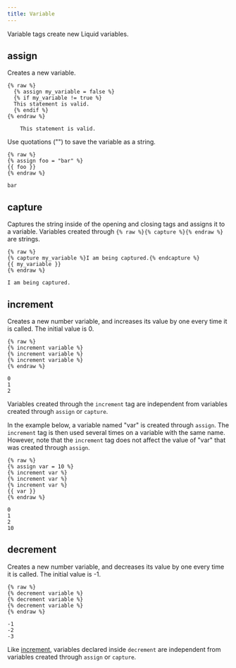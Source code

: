 ```yaml
---
title: Variable
---
```


Variable tags create new Liquid variables.

## assign

Creates a new variable.

```liquid
{% raw %}
  {% assign my_variable = false %}
  {% if my_variable != true %}
  This statement is valid.
  {% endif %}
{% endraw %}
```

```text
	This statement is valid.
```

Use quotations ("") to save the variable as a string.

```liquid
{% raw %}
{% assign foo = "bar" %}
{{ foo }}
{% endraw %}
```

```text
bar
```

## capture

Captures the string inside of the opening and closing tags and assigns it to a variable. Variables created through `{% raw %}{% capture %}{% endraw %}` are strings.

```liquid
{% raw %}
{% capture my_variable %}I am being captured.{% endcapture %}
{{ my_variable }}
{% endraw %}
```

```text
I am being captured.
```

## increment

Creates a new number variable, and increases its value by one every time it is called. The initial value is 0.

```liquid
{% raw %}
{% increment variable %}
{% increment variable %}
{% increment variable %}
{% endraw %}
```

```text
0
1
2
```

Variables created through the `increment` tag are independent from variables created through `assign` or `capture`.

In the example below, a variable named "var" is created through `assign`. The `increment` tag is then used several times on a variable with the same name. However, note that the `increment` tag does not affect the value of  "var" that was created through `assign`.

```liquid
{% raw %}
{% assign var = 10 %}
{% increment var %}
{% increment var %}
{% increment var %}
{{ var }}
{% endraw %}
```

```text
0
1
2
10
```

## decrement

Creates a new number variable, and decreases its value by one every time it is called. The initial value is -1.

```liquid
{% raw %}
{% decrement variable %}
{% decrement variable %}
{% decrement variable %}
{% endraw %}
```

```text
-1
-2
-3
```

Like [increment](#increment), variables declared inside `decrement` are independent from variables created through `assign` or `capture`.
